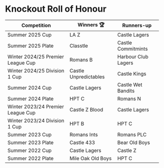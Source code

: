 # Knockout Roll of Honour

| Competition                       | Winners 🏆            | Runners-up          |
|-----------------------------------|-----------------------|---------------------|
| Summer 2025 Cup                   | LA Z                  | Castle Lagers       |
| Summer 2025 Plate                 | Classtle              | Castle Commitmints  |
| Winter 2024/25 Premier League Cup | Romans B              | Harbour Club Lagers |
| Winter 2024/25 Division 1 Cup     | Castle Unpredictables | Castle Kings        |
| Summer 2024 Cup                   | Castle Lagers         | Castle Wet Bandits  |
| Summer 2024 Plate                 | HPT C                 | Romans N            |
| Winter 2023/24 Premier League Cup | Castle Z Blood        | Castle Lagers       |
| Winter 2023/24 Division 1 Cup     | HPT B                 | HPT C               |
| Summer 2023 Cup                   | Romans Ints           | Romans PLC          |
| Summer 2023 Plate                 | Castle 433            | Bear Old Boys       |
| Summer 2022 Cup                   | Castle Lagers         | Castle Z            |
| Summer 2022 Plate                 | Mile Oak Old Boys     | HPT C               |
